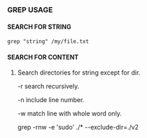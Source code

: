 ### GREP USAGE

#### SEARCH FOR STRING

    grep "string" /my/file.txt


#### SEARCH FOR CONTENT

1) Search directories for string except for dir. 

   -r search recursively. 

   -n include line number. 

   -w match line with whole word only. 

    grep -rnw -e 'sudo' ./* --exclude-dir=./v2


